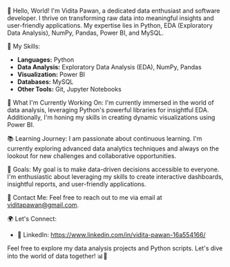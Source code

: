 👋 Hello, World! I'm Vidita Pawan, a dedicated data enthusiast and software developer. I thrive on transforming raw data into meaningful insights and user-friendly applications. My expertise lies in Python, EDA (Exploratory Data Analysis), NumPy, Pandas, Power BI, and MySQL.

🚀 My Skills:
- **Languages:** Python
- **Data Analysis:** Exploratory Data Analysis (EDA), NumPy, Pandas
- **Visualization:** Power BI
- **Databases:** MySQL
- **Other Tools:** Git, Jupyter Notebooks

🌟 What I'm Currently Working On:
I'm currently immersed in the world of data analysis, leveraging Python's powerful libraries for insightful EDA. Additionally, I'm honing my skills in creating dynamic visualizations using Power BI.

📚 Learning Journey:
I am passionate about continuous learning. I'm currently exploring advanced data analytics techniques and always on the lookout for new challenges and collaborative opportunities.

🔭 Goals:
My goal is to make data-driven decisions accessible to everyone. I'm enthusiastic about leveraging my skills to create interactive dashboards, insightful reports, and user-friendly applications.

📧 Contact Me:
Feel free to reach out to me via email at viditapawan@gmail.com.

🌍 Let's Connect:
- 💼 LinkedIn: https://www.linkedin.com/in/vidita-pawan-16a554166/

Feel free to explore my data analysis projects and Python scripts. Let's dive into the world of data together! 📊🚀
